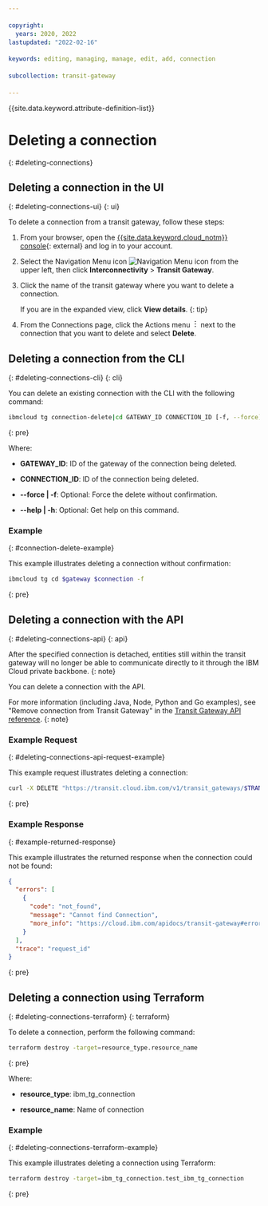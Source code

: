 ```yaml
---

copyright:
  years: 2020, 2022
lastupdated: "2022-02-16"

keywords: editing, managing, manage, edit, add, connection

subcollection: transit-gateway

---
```


{{site.data.keyword.attribute-definition-list}}

# Deleting a connection
{: #deleting-connections}

## Deleting a connection in the UI
{: #deleting-connections-ui}
{: ui}

To delete a connection from a transit gateway, follow these steps:

1. From your browser, open the [{{site.data.keyword.cloud_notm}} console](/login){: external} and log in to your account.
1. Select the Navigation Menu icon ![Navigation Menu icon](../../icons/icon_hamburger.svg) from the upper left, then click **Interconnectivity** > **Transit Gateway**.
1. Click the name of the transit gateway where you want to delete a connection.

   If you are in the expanded view, click **View details**.
   {: tip}

1. From the Connections page, click the Actions menu ![Actions menu](/images/overflow.png) next to the connection that you want to delete and select **Delete**.

## Deleting a connection from the CLI
{: #deleting-connections-cli}
{: cli}

You can delete an existing connection with the CLI with the following command:

```sh
ibmcloud tg connection-delete|cd GATEWAY_ID CONNECTION_ID [-f, --force] [-h, --help]
```
{: pre}

Where:

- **GATEWAY_ID**: ID of the gateway of the connection being deleted.

- **CONNECTION_ID**: ID of the connection being deleted.

- **--force | -f**: Optional: Force the delete without confirmation.

- **--help | -h**: Optional: Get help on this command.

### Example
{: #connection-delete-example}

This example illustrates deleting a connection without confirmation:

```sh
ibmcloud tg cd $gateway $connection -f
```
{: pre}

## Deleting a connection with the API
{: #deleting-connections-api}
{: api}

After the specified connection is detached, entities still within the transit gateway will no longer be able to communicate directly to it through the IBM Cloud private backbone.
{: note}

You can delete a connection with the API.

For more information (including Java, Node, Python and Go examples), see "Remove connection from Transit Gateway" in the [Transit Gateway API reference](/apidocs/transit-gateway#delete-transit-gateway-connection).
{: note}

### Example Request
{: #deleting-connections-api-request-example}

This example request illustrates deleting a connection:

```sh
curl -X DELETE "https://transit.cloud.ibm.com/v1/transit_gateways/$TRANSIT_GATEWAY_ID/connections/$CONNECTION_ID?version=2022-02-09" -H "accept: */*"
```
{: pre}

### Example Response
{: #example-returned-response}

This example illustrates the returned response when the connection could not be found:

```json
{
  "errors": [
    {
      "code": "not_found",
      "message": "Cannot find Connection",
      "more_info": "https://cloud.ibm.com/apidocs/transit-gateway#error-handling"
    }
  ],
  "trace": "request_id"
}
```
{: pre}

## Deleting a connection using Terraform
{: #deleting-connections-terraform}
{: terraform}

To delete a connection, perform the following command:

```sh
terraform destroy -target=resource_type.resource_name
```
{: pre}

Where:

- **resource_type**: ibm_tg_connection

- **resource_name**: Name of connection

### Example
{: #deleting-connections-terraform-example}

This example illustrates deleting a connection using Terraform:

```sh
terraform destroy -target=ibm_tg_connection.test_ibm_tg_connection
```
{: pre}
